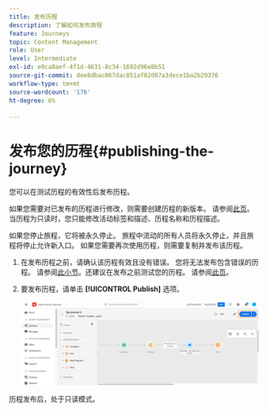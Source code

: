 ```yaml
---
title: 发布历程
description: 了解如何发布旅程
feature: Journeys
topic: Content Management
role: User
level: Intermediate
exl-id: e0ca8aef-4f1d-4631-8c34-1692d96e8b51
source-git-commit: dee8dbac067dac851af02d87a3dece1ba2b29376
workflow-type: tm+mt
source-wordcount: '176'
ht-degree: 6%

---
```


# 发布您的历程{#publishing-the-journey}

您可以在测试历程的有效性后发布历程。

如果您需要对已发布的历程进行修改，则需要创建历程的新版本。 请参阅[此页](../building-journeys/journey-versions.md)。当历程为只读时，您只能修改活动标签和描述、历程名称和历程描述。

如果您停止旅程，它将被永久停止。 旅程中流动的所有人员将永久停止，并且旅程将停止允许新入口。 如果您需要再次使用历程，则需要复制并发布该历程。

1. 在发布历程之前，请确认该历程有效且没有错误。 您将无法发布包含错误的历程。 请参阅[此小节](../building-journeys/troubleshooting.md#checking-for-errors-before-testing)。还建议在发布之前测试您的历程。 请参阅[此页](../building-journeys/testing-the-journey.md)。
1. 要发布历程，请单击 **[!UICONTROL Publish]** 选项。

   ![](assets/journeyuc1_18.png)

历程发布后，处于只读模式。
